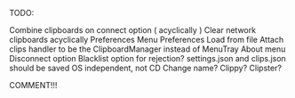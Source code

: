TODO:

Combine clipboards on connect option ( acyclically )
Clear network clipboards acyclically
Preferences Menu
Preferences Load from file
Attach clips handler to be the ClipboardManager instead of MenuTray
About menu
Disconnect option
Blacklist option for rejection?
settings.json and clips.json should be saved OS independent, not CD
Change name? Clippy? Clipster?

COMMENT!!!